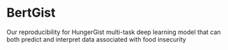 # BertGist
 Our reproducibility for HungerGist  multi-task deep learning model that can both predict and interpret data associated with food insecurity
